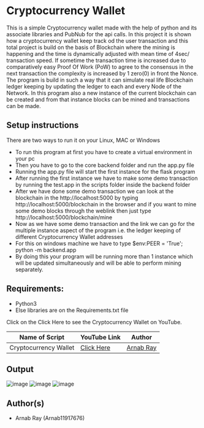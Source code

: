 # Cryptocurrency Wallet
This is a simple Cryptocurrency wallet made with the help of python and its associate libraries and PubNub for the api calls. In this project it is shown how a cryptocurrency wallet keep track od the user transaction and this total project is build on the basis of Blockchain where the mining is happening and the time is dynamically adjusted with mean time of 4sec/ transaction speed. If sometime the transaction time is increased due to comparatively easy Proof Of Work (PoW) to agree to the consensus in the next transaction the complexity is increased by 1 zero(0) in front the Nonce. The program is build in such a way that it can simulate real life Blockchain ledger keeping by updating the ledger to each and every Node of the Network. In this program also a new instance of the current blockchain can be created and from that instance blocks can be mined and transactions can be made. 

## Setup instructions
There are two ways to run it on your Linux, MAC or Windows

- To run this program at first you have to create a virtual environment in your pc
- Then you have to go to the core backend folder and run the app.py file
- Running the app.py file will start the first instance for the flask program 
- After running the first instance we have to make some demo transaction by running the test.app in the scripts folder inside the backend folder
- After we have done some demo transaction we can look at the blockchain in the http://localhost:5000 by typing http://localhost:5000/blockchain in the browser and if you want to mine some demo blocks through the weblink then just type http://localhost:5000/blockchain/mine
- Now as we have some demo transaction and the link we can go for the multiple instance aspect of the program i.e. the ledger keeping of different Cryptocurrency Wallet addresses
- For this on windows machine we have to type $env:PEER = 'True'; python -m backend.app 
- By doing  this your program will be running more than 1 instance which will be updated simultaneously and will be able to perform mining separately.
## Requirements:
- Python3
- Else libraries are on the Requirements.txt file

Click on the Click Here to see the Cryptocurrency Wallet  on YouTube.

| Name of Script | YouTube Link |  Author |
| --- | --- | ---  
| Cryptocurrency Wallet | [Click Here](https://youtu.be/BU7nVBDtDpM)| [Arnab Ray](https://github.com/Arnab11917676) | 
## Output

![image](https://user-images.githubusercontent.com/59610398/113293398-55ea1d00-9313-11eb-9645-b186a88a9eda.png)
![image](https://user-images.githubusercontent.com/59610398/113293431-5f738500-9313-11eb-93f8-f759796b206d.png)
![image](https://user-images.githubusercontent.com/59610398/113293451-67332980-9313-11eb-8608-5e63fa4626a9.png)





## Author(s)

- Arnab Ray (Arnab11917676)

